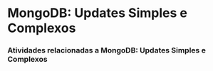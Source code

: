 # MongoDB: Updates Simples e Complexos

### Atividades relacionadas a MongoDB: Updates Simples e Complexos
